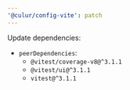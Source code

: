 ```yaml
---
'@culur/config-vite': patch
---
```


Update dependencies:

- `peerDependencies`:
  - `@vitest/coverage-v8@^3.1.1`
  - `@vitest/ui@^3.1.1`
  - `vitest@^3.1.1`
